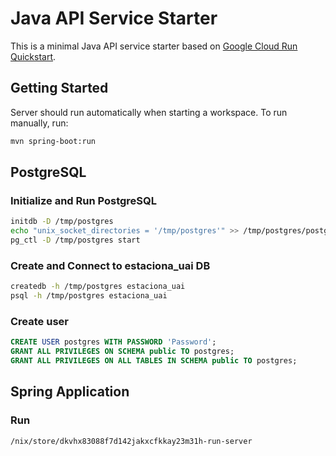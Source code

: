 # Java API Service Starter

This is a minimal Java API service starter based on [Google Cloud Run Quickstart](https://cloud.google.com/run/docs/quickstarts/build-and-deploy/deploy-java-service).

## Getting Started

Server should run automatically when starting a workspace. To run manually, run:
```sh
mvn spring-boot:run
```

## PostgreSQL

### Initialize and Run PostgreSQL
```sh
initdb -D /tmp/postgres
echo "unix_socket_directories = '/tmp/postgres'" >> /tmp/postgres/postgresql.conf
pg_ctl -D /tmp/postgres start
```

### Create and Connect to estaciona_uai DB
```sh
createdb -h /tmp/postgres estaciona_uai
psql -h /tmp/postgres estaciona_uai
```

### Create user
```sql
CREATE USER postgres WITH PASSWORD 'Password';
GRANT ALL PRIVILEGES ON SCHEMA public TO postgres;
GRANT ALL PRIVILEGES ON ALL TABLES IN SCHEMA public TO postgres;
```

## Spring Application

### Run 
```sh
/nix/store/dkvhx83088f7d142jakxcfkkay23m31h-run-server
```